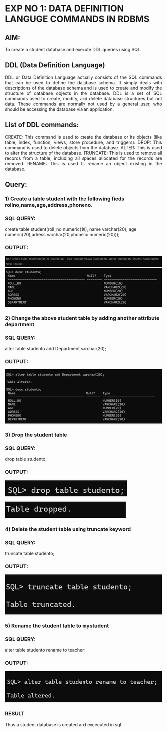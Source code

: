 # EXP NO 1: DATA DEFINITION LANGUGE COMMANDS IN RDBMS

## AIM:
To create a student database and execute DDL queries using SQL.


## DDL (Data Definition Language)
<div align="justify">
DDL or Data Definition Language actually consists of the SQL commands that can be used to define the database schema. It simply deals with descriptions of the database schema and is used to create and modify the structure of database objects in the database. DDL is a set of SQL commands used to create, modify, and delete database structures but not data. These commands are normally not used by a general user, who should be accessing the database via an application.
</div>
 
## List of DDL commands: 
<div align="justify">
CREATE: This command is used to create the database or its objects (like table, index, function, views, store procedure, and triggers).
DROP: This command is used to delete objects from the database.
ALTER: This is used to alter the structure of the database.
TRUNCATE: This is used to remove all records from a table, including all spaces allocated for the records are removed.
RENAME: This is used to rename an object existing in the database.
</div>

## Query:
### 1) Create a table student with the following fieds rollno,name,age,address,phoneno.

### SQL QUERY: 
create table student(roll_no numeric(10), name varchar(20), age numeric(20),adress varchar(20,phoneno numeric(20)));

### OUTPUT:
![output](./a.png)
![output](./b.png)

### 2) Change the above student table by adding another attribute department

### SQL QUERY: 
alter table studento add Department varchar(20);

### OUTPUT:
![output](./z.png)


### 3) Drop the student table
 
### SQL QUERY: 
drop table studento;


### OUTPUT:
![output](./c.png)


![output](./d.png)


### 4) Delete the student table using truncate keyword

### SQL QUERY: 
truncate table studento;

### OUTPUT:
![output](./e.png)



### 5) Rename the student table to mystudent

### SQL QUERY: 

alter table studento rename to teacher;

### OUTPUT:
![output](./f.png)
### RESULT
Thus a student database is created and excecuted in sql
